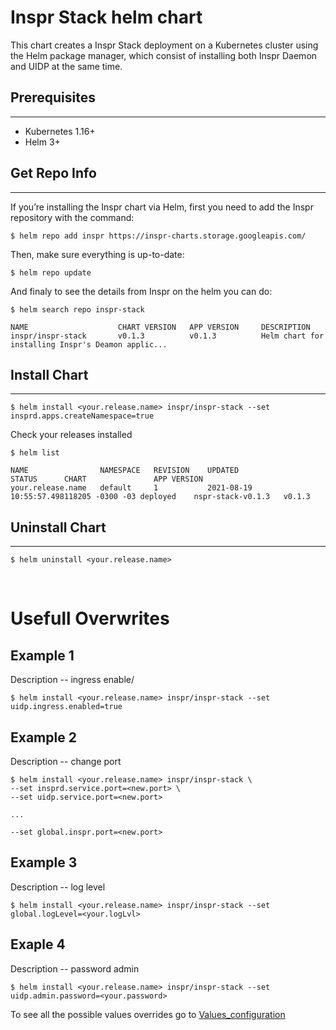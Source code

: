 # Inspr Stack helm chart

This chart creates a Inspr Stack deployment on a Kubernetes cluster using the Helm package manager, which consist of installing both Inspr Daemon and UIDP at the same time.


## Prerequisites
---
- Kubernetes 1.16+
- Helm 3+

## Get Repo Info
---
If you’re installing the Inspr chart via Helm, first you need to add the Inspr repository with the command:

```
$ helm repo add inspr https://inspr-charts.storage.googleapis.com/
```
Then, make sure everything is up-to-date:

```
$ helm repo update
```

And finaly to see the details from Inspr on the helm you can do:

```
$ helm search repo inspr-stack

NAME                    CHART VERSION   APP VERSION     DESCRIPTION                                       
inspr/inspr-stack       v0.1.3          v0.1.3          Helm chart for installing Inspr's Deamon applic...
```

## Install Chart
---

```
$ helm install <your.release.name> inspr/inspr-stack --set insprd.apps.createNamespace=true
```

Check your releases installed

```
$ helm list

NAME                NAMESPACE   REVISION    UPDATED                                 STATUS      CHART               APP VERSION
your.release.name   default     1           2021-08-19 10:55:57.498118205 -0300 -03 deployed    nspr-stack-v0.1.3   v0.1.3
```

## Uninstall Chart
---

```
$ helm uninstall <your.release.name>
```

<br>

# Usefull Overwrites  

## Example 1

Description -- ingress enable/

```
$ helm install <your.release.name> inspr/inspr-stack --set uidp.ingress.enabled=true
```

## Example 2

Description -- change port

```
$ helm install <your.release.name> inspr/inspr-stack \
--set insprd.service.port=<new.port> \
--set uidp.service.port=<new.port>

...

--set global.inspr.port=<new.port>

```

## Example 3

Description -- log level

```
$ helm install <your.release.name> inspr/inspr-stack --set global.logLevel=<your.logLvl>
```

## Exaple 4

Description -- password admin

```
$ helm install <your.release.name> inspr/inspr-stack --set uidp.admin.password=<your.password>
```

To see all the possible values overrides go to [Values_configuration](../../docs/values_configuration.md)